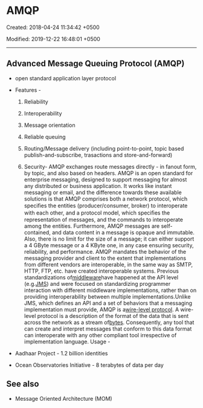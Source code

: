 # AMQP

Created: 2018-04-24 11:34:42 +0500

Modified: 2019-12-22 16:48:01 +0500

---

## Advanced Message Queuing Protocol (AMQP)
-   open standard application layer protocol
-   Features -

    1.  Reliability

    2.  Interoperability

    3.  Message orientation

    4.  Reliable queuing

    5.  Routing/Message delivery (including point-to-point, topic based publish-and-subscribe, trasactions and store-and-forward)

    6.  Security-   AMQP exchanges route messages directly - in fanout form, by topic, and also based on headers.
AMQP is an open standard for enterprise messaging, designed to support messaging for almost any distributed or business application. It works like instant messaging or email, and the difference towards these available solutions is that AMQP comprises both a network protocol, which speciﬁes the entities (producer/consumer, broker) to interoperate with each other, and a protocol model, which speciﬁes the representation of messages, and the commands to interoperate among the entities. Furthermore, AMQP messages are self-contained, and data content in a message is opaque and immutable. Also, there is no limit for the size of a message; it can either support a 4 GByte message or a 4 KByte one, in any case ensuring security, reliability, and performance.
AMQP mandates the behavior of the messaging provider and client to the extent that implementations from different vendors are interoperable, in the same way as SMTP, HTTP, FTP, etc. have created interoperable systems. Previous standardizations of[middleware](https://en.wikipedia.org/wiki/Middleware)have happened at the API level (e.g.[JMS](https://en.wikipedia.org/wiki/Java_Message_Service)) and were focused on standardizing programmer interaction with different middleware implementations, rather than on providing interoperability between multiple implementations.Unlike JMS, which defines an API and a set of behaviors that a messaging implementation must provide, AMQP is a[wire-level protocol](https://en.wikipedia.org/wiki/Wire_protocol). A wire-level protocol is a description of the format of the data that is sent across the network as a stream of[bytes](https://en.wikipedia.org/wiki/Octet_(computing)). Consequently, any tool that can create and interpret messages that conform to this data format can interoperate with any other compliant tool irrespective of implementation language.
Usage -
-   Aadhaar Project - 1.2 billion identities
-   Ocean Observatories Initiative - 8 terabytes of data per day
## See also
-   Message Oriented Architecture (MOM)
